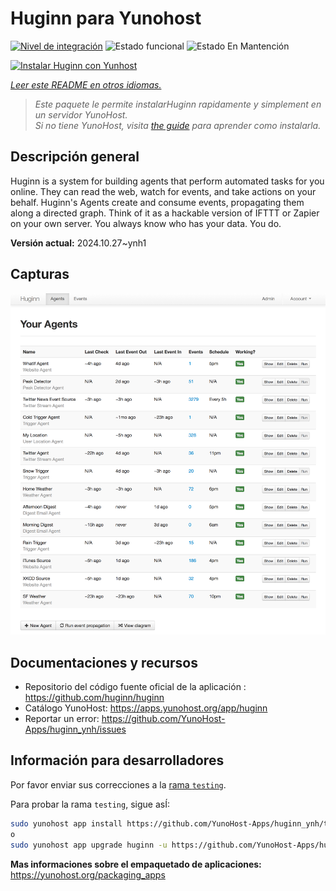<!--
Este archivo README esta generado automaticamente<https://github.com/YunoHost/apps/tree/master/tools/readme_generator>
No se debe editar a mano.
-->

# Huginn para Yunohost

[![Nivel de integración](https://dash.yunohost.org/integration/huginn.svg)](https://ci-apps.yunohost.org/ci/apps/huginn/) ![Estado funcional](https://ci-apps.yunohost.org/ci/badges/huginn.status.svg) ![Estado En Mantención](https://ci-apps.yunohost.org/ci/badges/huginn.maintain.svg)

[![Instalar Huginn con Yunhost](https://install-app.yunohost.org/install-with-yunohost.svg)](https://install-app.yunohost.org/?app=huginn)

*[Leer este README en otros idiomas.](./ALL_README.md)*

> *Este paquete le permite instalarHuginn rapidamente y simplement en un servidor YunoHost.*  
> *Si no tiene YunoHost, visita [the guide](https://yunohost.org/install) para aprender como instalarla.*

## Descripción general

Huginn is a system for building agents that perform automated tasks for you online. They can read the web, watch for events, and take actions on your behalf. Huginn's Agents create and consume events, propagating them along a directed graph. Think of it as a hackable version of IFTTT or Zapier on your own server. You always know who has your data. You do.

**Versión actual:** 2024.10.27~ynh1

## Capturas

![Captura de Huginn](./doc/screenshots/your-agents.png)

## Documentaciones y recursos

- Repositorio del código fuente oficial de la aplicación : <https://github.com/huginn/huginn>
- Catálogo YunoHost: <https://apps.yunohost.org/app/huginn>
- Reportar un error: <https://github.com/YunoHost-Apps/huginn_ynh/issues>

## Información para desarrolladores

Por favor enviar sus correcciones a la [rama `testing`](https://github.com/YunoHost-Apps/huginn_ynh/tree/testing).

Para probar la rama `testing`, sigue asÍ:

```bash
sudo yunohost app install https://github.com/YunoHost-Apps/huginn_ynh/tree/testing --debug
o
sudo yunohost app upgrade huginn -u https://github.com/YunoHost-Apps/huginn_ynh/tree/testing --debug
```

**Mas informaciones sobre el empaquetado de aplicaciones:** <https://yunohost.org/packaging_apps>
